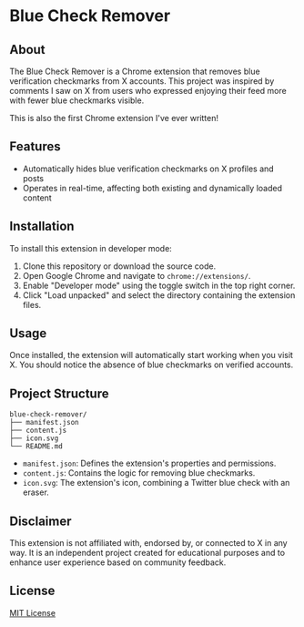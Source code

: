 # Blue Check Remover

## About

The Blue Check Remover is a Chrome extension that removes blue verification checkmarks from X accounts. This project was inspired by comments I saw on X from users who expressed enjoying their feed more with fewer blue checkmarks visible.

This is also the first Chrome extension I've ever written!

## Features

- Automatically hides blue verification checkmarks on X profiles and posts
- Operates in real-time, affecting both existing and dynamically loaded content

## Installation

To install this extension in developer mode:

1. Clone this repository or download the source code.
2. Open Google Chrome and navigate to `chrome://extensions/`.
3. Enable "Developer mode" using the toggle switch in the top right corner.
4. Click "Load unpacked" and select the directory containing the extension files.

## Usage

Once installed, the extension will automatically start working when you visit X. You should notice the absence of blue checkmarks on verified accounts.

## Project Structure

```
blue-check-remover/
├── manifest.json
├── content.js
├── icon.svg
└── README.md
```

- `manifest.json`: Defines the extension's properties and permissions.
- `content.js`: Contains the logic for removing blue checkmarks.
- `icon.svg`: The extension's icon, combining a Twitter blue check with an eraser.

## Disclaimer

This extension is not affiliated with, endorsed by, or connected to X in any way. It is an independent project created for educational purposes and to enhance user experience based on community feedback.

## License

[MIT License](https://opensource.org/licenses/MIT)
